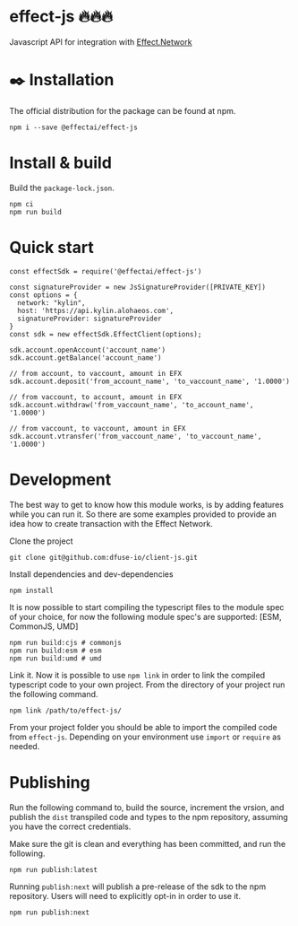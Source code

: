 # effect-js 🔥🔥🔥

Javascript API for integration with [Effect.Network](https://effect.network)

# ✒️ Installation

The official distribution for the package can be found at npm.

```
npm i --save @effectai/effect-js
```

# Install & build
Build the `package-lock.json`.
```
npm ci 
npm run build
```

# Quick start
```
const effectSdk = require('@effectai/effect-js')

const signatureProvider = new JsSignatureProvider([PRIVATE_KEY])
const options = {
  network: "kylin",
  host: 'https://api.kylin.alohaeos.com',
  signatureProvider: signatureProvider
}
const sdk = new effectSdk.EffectClient(options);

sdk.account.openAccount('account_name')
sdk.account.getBalance('account_name')

// from account, to vaccount, amount in EFX
sdk.account.deposit('from_account_name', 'to_vaccount_name', '1.0000')

// from vaccount, to account, amount in EFX
sdk.account.withdraw('from_vaccount_name', 'to_account_name', '1.0000')

// from vaccount, to vaccount, amount in EFX
sdk.account.vtransfer('from_vaccount_name', 'to_vaccount_name', '1.0000')
```

# Development
The best way to get to know how this module works, is by adding features while you can run it. So there are some examples provided to provide an idea how to create transaction with the Effect Network.

Clone the project
```
git clone git@github.com:dfuse-io/client-js.git
```
Install dependencies and dev-dependencies
```
npm install
```
It is now possible to start compiling the typescript files to the module spec of your choice, for now the following module spec's are supported: [ESM, CommonJS, UMD]
```
npm run build:cjs # commonjs
npm run build:esm # esm
npm run build:umd # umd
```
Link it. Now it is possible to use `npm link` in order to link the compiled typescript code to your own project. From the directory of your project run the following command.
```
npm link /path/to/effect-js/
```
From your project folder you should be able to import the compiled code from `effect-js`. Depending on your environment use `import` or `require` as needed.

# Publishing
Run the following command to, build the source, increment the vrsion, and publish the `dist` transpiled code and types to the npm repository, assuming you have the correct credentials.

Make sure the git is clean and everything has been committed, and run the following.
```
npm run publish:latest
```
Running `publish:next` will publish a pre-release of the sdk to the npm repository. Users will need to explicitly opt-in in order to use it.
```
npm run publish:next
```


